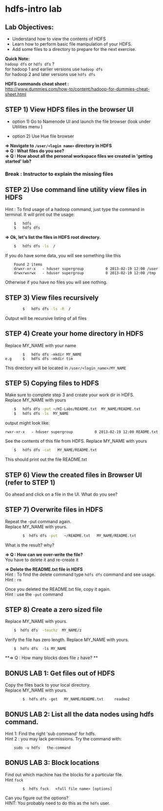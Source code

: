 # hdfs-intro lab

## Lab Objectives:
- Understand how to view the contents of HDFS
- Learn how to perform basic file manipulation of your HDFS.
- Add some files to a directory to prepare for the next exercise.

**Quick Note:**  
`hadoop dfs`  or `hdfs dfs` ?  
for hadoop 1 and earlier versions  use `hadoop dfs`  
for hadoop 2 and later versions  use `hdfs dfs`


**HDFS commands cheat sheet :**  
http://www.dummies.com/how-to/content/hadoop-for-dummies-cheat-sheet.html

## STEP 1) View HDFS files in the browser UI

- option 1) Go to Namenode UI and launch the file browser
(look under Utilities menu )

- option 2) Use Hue file browser

**=> Navigate to    `/user/<login name>`  directory in HDFS**   
**=> Q : What files do you see?**  
**=> Q : How about all the personal workspace files we created in 'getting started' lab?**   

### Break : Instructor to explain the missing files ###


## STEP 2) Use command line utility view files in HDFS

Hint : To find usage of a hadoop command, just type the command in terminal.  It will print out the usage:
```bash
    $   hdfs 
    $   hdfs dfs
```

**=> Ok, let's list the files in HDFS root directory.** 

```bash
    $   hdfs dfs -ls  /
```

If you do have some data, you will see something like this
```console
    Found 2 items
    drwxr-xr-x   - hduser supergroup          0 2013-02-19 12:00 /user
    drwxrwxrwx   - hduser supergroup          0 2013-02-19 12:00 /tmp
```
Otherwise if you have no files you will see nothing.


## STEP 3) View files recursively
```bash
        $   hdfs dfs -ls -R  /
```
Output will be recursive listing of all files


## STEP 4) Create your home directory in HDFS
Replace MY_NAME with your name
```
        $   hdfs dfs -mkdir MY_NAME
e.g     $   hdfs dfs -mkdir tim
```

This directory will be located in `/user/<login_name>/MY_NAME`


## STEP 5) Copying files to HDFS
Make sure to complete step 3 and create your work dir in HDFS.  
Replace MY_NAME with yours
```bash
    $   hdfs dfs -put ~/HI-Labs/README.txt  MY_NAME/README.txt
    $   hdfs dfs -ls  MY_NAME
```

output might look like:
```console
rwxr-xr-x   - hduser supergroup          0 2013-02-19 12:00 README.txt
```

See the contents of this file from HDFS.
Replace MY_NAME with yours
```bash
    $   hdfs dfs -cat   MY_NAME/README.txt
```
This should print out the file README.txt


## STEP 6) View the created files in Browser UI  (refer to STEP 1)
Go ahead and click  on a file in the UI.  What do you see?


## STEP 7) Overwrite files in HDFS
Repeat the -put command again.  
Replace MY_NAME with yours.
```bash
        $  hdfs dfs -put   ~/README.txt   MY_NAME/README.txt
```
What is the result?  why?

**=> Q :  How can we over-write the file?**  
    You have to delete it and re-create it

**=> Delete the README.txt file in HDFS**  
Hint : To find the delete command  type `hdfs dfs` command and see usage.  
Hint : `rm`

Once you deleted the README.txt file, copy it again.  
Hint : use the `-put` command


## STEP 8) Create a zero sized file 
Replace MY_NAME with yours.
```bash
    $  hdfs dfs  -touchz  MY_NAME/z
```

Verify the file has zero length. Replace MY_NAME with yours.
```
    $  hdfs dfs  -ls MY_NAME
```

**=> Q : How many blocks does file `z` have? **  


## BONUS LAB 1: Get files out of HDFS
Copy the files back to your local directory.  
Replace MY_NAME with yours.
```
        $  hdfs dfs -get   MY_NAME/README.txt     readme2
```


## BONUS LAB 2: List all the data nodes using hdfs command.
Hint 1:  Find the right 'sub command' for hdfs.  
Hint 2 : you may lack permissions.  Try the command with:
```
    sudo -u hdfs   the-command
```

## BONUS LAB 3: Block locations
Find out which machine has the blocks for a particular file.  
Hint `fsck`  
```
        $  hdfs fsck   <full file name> [options]
```
Can you figure out the options?  
HINT: You probably need to do this as the `hdfs` user.

